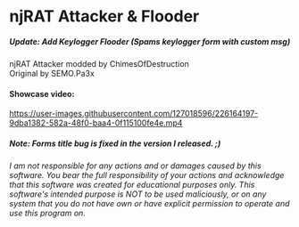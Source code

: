 # njRAT Attacker & Flooder

##### Update: Add Keylogger Flooder (Spams keylogger form with custom msg) 

njRAT Attacker modded by ChimesOfDestruction  
Original by SEMO.Pa3x  

#### Showcase video:



https://user-images.githubusercontent.com/127018596/226164197-9dba1382-582a-48f0-baa4-0f115100fe4e.mp4



##### Note: Forms title bug is fixed in the version I released. ;)


###### I am not responsible for any actions and or damages caused by this software. You bear the full responsibility of your actions and acknowledge that this software was created for educational purposes only. This software's intended purpose is NOT to be used maliciously, or on any system that you do not have own or have explicit permission to operate and use this program on.
